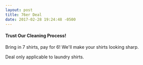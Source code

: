 ```yaml
---
layout: post
title: 76er Deal
date: 2017-02-28 19:24:48 -0500
---
```


#### Trust Our Cleaning Process!
Bring in 7 shirts, pay for 6! We'll make your shirts looking sharp.

Deal only applicable to laundry shirts.
